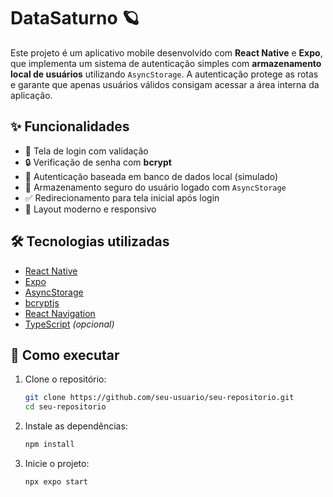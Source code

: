 # DataSaturno 🪐
Este projeto é um aplicativo mobile desenvolvido com **React Native** e **Expo**, que implementa um sistema de autenticação simples com **armazenamento local de usuários** utilizando `AsyncStorage`. A autenticação protege as rotas e garante que apenas usuários válidos consigam acessar a área interna da aplicação.

## ✨ Funcionalidades

- :iphone: Tela de login com validação
- :lock: Verificação de senha com **bcrypt**
- :brain: Autenticação baseada em banco de dados local (simulado)
- :floppy_disk: Armazenamento seguro do usuário logado com `AsyncStorage`
- :white_check_mark: Redirecionamento para tela inicial após login
- :art: Layout moderno e responsivo

## 🛠️ Tecnologias utilizadas

- [React Native](https://reactnative.dev/)
- [Expo](https://expo.dev/)
- [AsyncStorage](https://react-native-async-storage.github.io/async-storage/)
- [bcryptjs](https://www.npmjs.com/package/bcryptjs)
- [React Navigation](https://reactnavigation.org/)
- [TypeScript](https://www.typescriptlang.org/) *(opcional)*

## 🚀 Como executar

1. Clone o repositório:
   ```bash
   git clone https://github.com/seu-usuario/seu-repositorio.git
   cd seu-repositorio
   ```
   
2. Instale as dependências:
   ```bash
   npm install
   ```

3. Inicie o projeto:
   ```bash
   npx expo start
   ```
